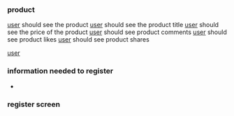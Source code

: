 ### product
[user](https://github.com/tegcommerce/tegcommerce-requirement/blob/master/page/user.md) should see the product
[user](https://github.com/tegcommerce/tegcommerce-requirement/blob/master/page/user.md) should see the product title
[user](https://github.com/tegcommerce/tegcommerce-requirement/blob/master/page/user.md) should see the price of the product
[user](https://github.com/tegcommerce/tegcommerce-requirement/blob/master/page/user.md) should see product comments
[user](https://github.com/tegcommerce/tegcommerce-requirement/blob/master/page/user.md) should see product likes
[user](https://github.com/tegcommerce/tegcommerce-requirement/blob/master/page/user.md) should see product shares

[user](https://github.com/tegcommerce/tegcommerce-requirement/blob/master/page/user.md) 

### information needed to register
* 

### register screen
<img src="">
